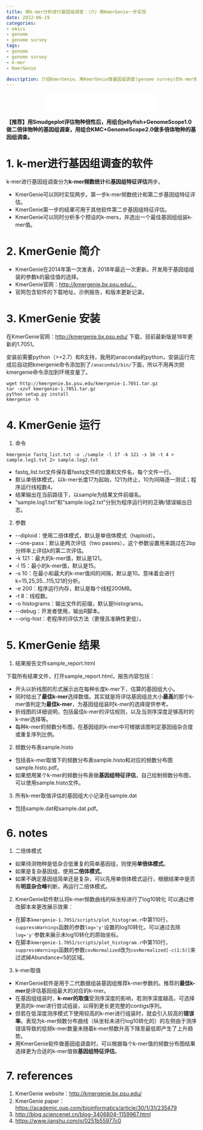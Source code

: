 ```yaml
---
title: 用k-mer分析进行基因组调查：（六）用KmerGenie一步实现
date: 2022-06-19
categories:
- omics
- genome
- genome survey
tags:
- genome
- genome survey
- k-mer
- KmerGenie

description: 介绍KmerGenie，用KmerGenie做基因组调查(genome survey)的k-mer频数统计和基因组特征评估。
---
```


<div align="middle"><iframe frameborder="no" border="0" marginwidth="0" marginheight="0" width=298 height=52 src="//music.163.com/outchain/player?type=2&id=27538254&auto=1&height=32"></iframe></div>

**【推荐】用Smudgeplot评估物种倍性后，用组合jellyfish+GenomeScope1.0做二倍体物种的基因组调查，用组合KMC+GenomeScope2.0做多倍体物种的基因组调查。**

# 1. k-mer进行基因组调查的软件
k-mer进行基因组调查分为**k-mer频数统计**和**基因组特征评估**两步。
- KmerGenie可以同时实现两步。第一步k-mer频数统计和第二步基因组特征评估。
- KmerGenie第一步的结果可用于其他软件第二步基因组特征评估。
- KmerGenie可以同时分析多个预设的k-mers，并选出一个最佳基因组组装k-mer值。

# 2. KmerGenie 简介
- KmerGenie在2014年第一次发表，2018年最近一次更新。开发用于基因组组装的参数k的最佳值的选择。
- KmerGenie官网：http://kmergenie.bx.psu.edu/。
- 官网包含软件的下载地址，示例报告，和版本更新记录。

# 3. KmerGenie 安装
在KmerGenie官网：http://kmergenie.bx.psu.edu/ 下载，目前最新版是18年更新的1.7051。

安装前需要python（>=2.7）和R支持，我用的anaconda的python，安装运行完成后自动把kmergenie命令添加到了`/anaconda3/bin/`下面，所以不用再次把kmergenie命令添加到环境变量了。

```
wget http://kmergenie.bx.psu.edu/kmergenie-1.7051.tar.gz
tar -xzvf kmergenie-1.7051.tar.gz
python setup.py install
kmergenie -h
```

# 4. KmerGenie 运行
1. 命令

`kmergenie fastq_list.txt -o ./sample -l 17 -k 121 -s 10 -t 4 > sample.log1.txt 2> sample.log2.txt`

- fastq_list.txt文件保存着fastq文件的位置和文件名，每个文件一行。
- 默认单倍体模式，以k-mer长度17为起始，121为终止，10为间隔逐一测试；程序运行线程数4。
- 结果输出在当前路径下，以sample为结果文件前缀名。
- “sample.log1.txt”和“sample.log2.txt”分别为程序运行时的正确/错误输出日志。

2. 参数
- --diploid：使用二倍体模式，默认是单倍体模式（haploid）。
- --one-pass：默认是两次评估（two passes），这个参数设置用来跳过在2bp分辨率上评估k的第二次评估。
- -k 121：最大的k-mer值，默认是121。
- -l 15：最小的k-mer值，默认是15。
- -s 10：在最小和最大的k-mer值间的间隔，默认是10。意味着会进行k=15,25,35...115,121的分析。
- -e 200：程序运行内存，默认是每个线程200MB。
- -t 8：线程数。
- -o histograms：输出文件的前缀，默认是histograms。
- --debug：开发者使用，输出R脚本。
- --orig-hist：老程序的评估方法（更慢且准确性更低）。

# 5. KmerGenie 结果
1. 结果报告文件sample_report.html

下载所有结果文件，打开sample_report.html，报告内容包括：

- 开头以折线图的形式展示出在每种长度k-mer下，估算的基因组大小。
- 同时给出了**最佳k-mer**选择数值。其实就是将评估基因组总大小**最高**的那个k-mer值判定为**最佳k-mer**，为基因组组装时k-mer的选择提供参考。
- 折线图的详细说明，包括最佳k-mer的评估规则，以及当测序深度足够高时的k-mer选择等。
- 每种k-mer的频数分布图，在基因组的k-mer中可根据该图判定基因组杂合度或重复序列比例。

2. 频数分布表sample.histo
- 包括各k-mer取值下的频数分布表sample.histo和对应的频数分布图sample.histo.pdf。
- 如果想用某个k-mer的频数分布表做**基因组特征评估**，自己绘制频数分布图，可以使用sample.histo文件。

3. 所有k-mer取值评估的基因组大小记录在sample.dat
- 包括sample.dat和sample.dat.pdf。

# 6. notes
1. 二倍体模式
- 如果待测物种是低杂合低重复的简单基因组，则使用**单倍体模式**。
- 如果是复杂基因组，使用**二倍体模式**。
- 如果不确定基因组简单还是复杂，可以先用单倍体模式运行，根据结果中是否有**明显杂合峰**判断，再运行二倍体模式。

2. KmerGenie软件默认将k-mer频数曲线的纵坐标进行了log10转化
可以通过修改脚本来更改展示效果：
- 在脚本`kmergenie-1.7051/scripts/plot_histogram.r`中第110行，`suppressWarnings`函数的参数`log='y'`设置的log10转化，可以通过去除`log='y'`参数来展示未log10转化的原始坐标。
- 在脚本`kmergenie-1.7051/scripts/plot_histogram.r`中第110行，`suppressWarnings`函数的参数`covNormalized`改为`covNormalized[-c(1:5)]`来过滤掉Abundance<5的区域。

3. k-mer取值
- KmerGenie软件是用于二代数据组装基因组推荐k-mer参数的。推荐的**最佳k-mer**是评估基因组最大的对应的k-mer。
- 在基因组组装时，**k-mer的取值**受测序深度的影响，若测序深度越高，可选择更高的k-mer进行尝试组装，以得到更长更完整的contigs序列。
- 但若在低深度测序模式下使用较高的k-mer进行组装时，就会引入较高的**错误率**。表现为k-mer频数分布曲线（纵坐标未进行log10转化的）的左侧由于测序错误导致的低频k-mer数量未随着k-mer频数升高下降至最低即产生了上升趋势。
- 用KmerGenie软件做基因组调查时，可以根据每个k-mer值的频数分布图结果选择更为合适的k-mer值做**基因组特征评估**。

# 7. references
1. KmerGenie website：http://kmergenie.bx.psu.edu/
2. KmerGenie paper：https://academic.oup.com/bioinformatics/article/30/1/31/235479
3. http://blog.sciencenet.cn/blog-3406804-1159967.html
4. https://www.jianshu.com/p/0251b55977c0
